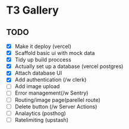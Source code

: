 # T3 Gallery

## TODO

- [x] Make it deploy (vercel)
- [x] Scaffold basic ui with mock data
- [x] Tidy up build proccess
- [x] Actually set up a database (vercel postgres)
- [x] Attach database UI
- [x] Add authentication (/w clerk)
- [ ] Add image upload
- [ ] Error management(/w Sentry)
- [ ] Routing/image page(parellel route)
- [ ] Delete button (/w Server Actions)
- [ ] Analaytics (posthog)
- [ ] Ratelimiting (upstash)
